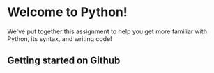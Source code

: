 # Welcome to Python!
We've put together this assignment to help you get more familiar with Python, its syntax, and writing code!

## Getting started on Github
